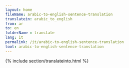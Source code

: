 ```yaml
---
layout: home
fileName: arabic-to-english-sentence-translation
translatein: arabic_to_english
from: ar
to: en
folderName : translate
lang: it
permalink: /it/arabic-to-english-sentence-translation
tool: arabic-to-english-sentence-translation
---
```

{% include section/translateinto.html %}